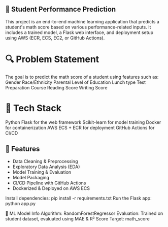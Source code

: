 ## 🧠 Student Performance Prediction
This project is an end-to-end machine learning application that predicts a student's math score based on various performance-related inputs. It includes a trained model, a Flask web interface, and deployment setup using AWS (ECR, ECS, EC2, or GitHub Actions).

# 🔍 Problem Statement
The goal is to predict the math score of a student using features such as:
Gender
Race/Ethnicity
Parental Level of Education
Lunch type
Test Preparation Course
Reading Score
Writing Score

# 🚀 Tech Stack
Python
Flask for the web framework
Scikit-learn for model training
Docker for containerization
AWS ECS + ECR for deployment
GitHub Actions for CI/CD

## 🚀 Features
- Data Cleaning & Preprocessing  
- Exploratory Data Analysis (EDA)  
- Model Training & Evaluation  
- Model Packaging  
- CI/CD Pipeline with GitHub Actions  
- Dockerized & Deployed on AWS ECS  

Install dependencies: pip install -r requirements.txt
Run the Flask app: python app.py


🧠 ML Model Info
Algorithm: RandomForestRegressor
Evaluation: Trained on student dataset, evaluated using MAE & R² Score
Target: math_score
